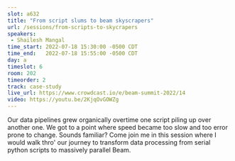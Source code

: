 ```yaml
---
slot: a632
title: "From script slums to beam skyscrapers"
url: /sessions/from-scripts-to-skycrapers
speakers:
 - Shailesh Mangal
time_start: 2022-07-18 15:30:00 -0500 CDT
time_end:   2022-07-18 15:55:00 -0500 CDT
day: a
timeslot: 6
room: 202
timeorder: 2
track: case-study
live_url: https://www.crowdcast.io/e/beam-summit-2022/14
video: https://youtu.be/2KjqOvGOWZg
---
```


Our data pipelines grew organically overtime one script piling up over another one. We got to a point where speed became too slow and too error prone to change. Sounds familiar? Come join me in this session where I would walk thro' our journey to transform data processing from serial python scripts to massively parallel Beam. 